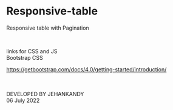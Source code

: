 # Responsive-table
Responsive table with Pagination


<br>

links for CSS and JS
<br>
Bootstrap CSS

https://getbootstrap.com/docs/4.0/getting-started/introduction/




<br><br>
DEVELOPED BY JEHANKANDY <br>
06 July 2022
